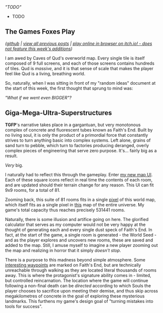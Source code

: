 *"TODO"*

- TODO

## The Games Foxes Play
*([github](https://github.com/Oneirical/The-Games-Foxes-Play) | [view all previous posts](https://github.com/Oneirical/The-Games-Foxes-Play/tree/main/design/Development%20Logs) | [play online in browser on itch.io! - does not feature this week's additions](https://oneirical.itch.io/tgfp))*

I am awed by Caves of Qud's overworld map. Every single tile is itself composed of 9 full screens, and each of those screens contains hundreds of tiles. Qud is *massive*, and it is that sense of scale that makes the player feel like Qud is a living, breathing world.

So, naturally, when I was sitting in front of my "random ideas" document at the start of this week, the first thought that sprung to mind was:

*"What if we went even BIGGER"?*

## Giga-Mega-Ultra-Superstructures

**TGFP**'s narrative takes place in a gargantuan, but very monotonous complex of concrete and fluorescent tubes known as Faith's End. Built by no living soul, it is only the product of a primordial force that constantly strives to turn anything basic into complex systems. Left alone, grains of sand turn to pebble, which turn to factories producing deranged, overly complex pieces of engineering that serve zero purpose. It's... fairly big as a result.

*Very* big.

I naturally had to reflect this through the gameplay. Enter [my new map UI](). Each of these square icons reflect in real time the contents of each room, and are updated should their terrain change for any reason. This UI can fit 9x9 rooms, for a total of 81.

Zooming back, this suite of 81 rooms fits in a single [pixel]() of this world map, which itself fits as a single pixel in [this]() map of the entire universe. My game's total capacity thus reaches precisely 531441 rooms.

Naturally, there is some illusion and artifice going on here. The glorified calculator that serves as my computer would not be very happy at the thought of generating each and every single dust speck of Faith's End. In fact, at the start of the game, a single room is generated - the World Seed - and as the player explores and uncovers new rooms, these are saved and added to the map. Still, I amuse myself to imagine a new player zooming out the map and realizing in horror that it simply *doesn't stop*.

There is a purpose to this madness beyond simple atmosphere. Some [interesting waypoints]() are marked on Faith's End, but are technically unreachable through walking as they are located literal thousands of rooms away. This is where the protagonist's signature ability comes in - limited, but controlled reincarnation. The location where the game will continue following a non-final death can be *directed* according to which Souls the player chooses to sacrifice upon meeting their demise, and thus skip across megakilometres of concrete in the goal of exploring these mysterious landmarks. This furthens my game's design goal of "turning mistakes into tools for success".